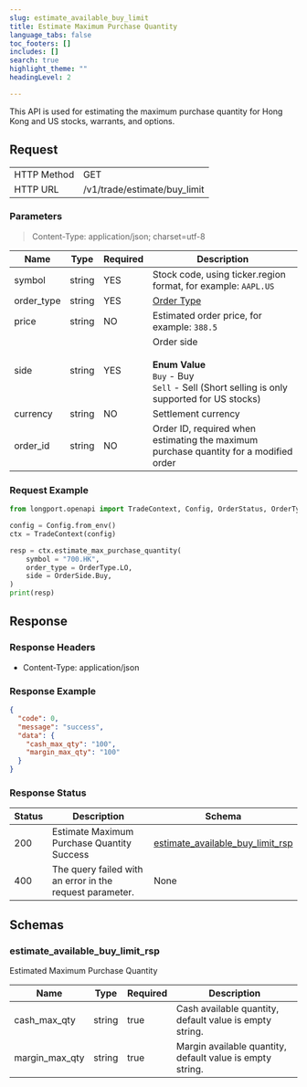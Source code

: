 ```yaml
---
slug: estimate_available_buy_limit
title: Estimate Maximum Purchase Quantity 
language_tabs: false
toc_footers: []
includes: []
search: true
highlight_theme: ""
headingLevel: 2

---
```


This API is used for estimating the maximum purchase quantity for Hong Kong and US stocks, warrants, and options.

<SDKLinks module="trade" klass="TradeContext" method="estimate_max_purchase_quantity" />

## 

## Request

<table className="http-basic">
<tbody>
<tr><td className="http-basic-key">HTTP Method</td><td>GET</td></tr>
<tr><td className="http-basic-key">HTTP URL</td><td>/v1/trade/estimate/buy_limit 
</td></tr>
</tbody>
</table>

### Parameters

> Content-Type: application/json; charset=utf-8

| Name | Type | Required | Description |
|---|---|---|---|
| symbol | string | YES | Stock code, using ticker.region format, for example: `AAPL.US` |
| order_type | string | YES | [Order Type](../trade-definition#ordertype) |
| price | string | NO | Estimated order price, for example: `388.5` |
| side | string | YES | Order side<br/><br/> **Enum Value**<br/> `Buy` - Buy<br/> `Sell` - Sell (Short selling is only supported for US stocks) |
| currency | string | NO | Settlement currency |
| order_id | string | NO | Order ID, required when estimating the maximum purchase quantity for a modified order |

### Request Example

```python
from longport.openapi import TradeContext, Config, OrderStatus, OrderType, OrderSide

config = Config.from_env()
ctx = TradeContext(config)

resp = ctx.estimate_max_purchase_quantity(
    symbol = "700.HK",
    order_type = OrderType.LO,
    side = OrderSide.Buy,
)
print(resp)
```

## Response

### Response Headers

- Content-Type: application/json

### Response Example

```json
{
  "code": 0,
  "message": "success",
  "data": {
    "cash_max_qty": "100",
    "margin_max_qty": "100"
  }
}
```

### Response Status

| Status | Description | Schema |
|---|---|---|
| 200 | Estimate Maximum Purchase Quantity Success | [estimate_available_buy_limit_rsp](#schemaestimate_available_buy_limit_rsp) |
| 400 | The query failed with an error in the request parameter. | None |

<aside className="success">
</aside>

## Schemas

### estimate_available_buy_limit_rsp

<a id="schemaestimate_available_buy_limit_rsp"></a>
<a id="schemaestimate_available_buy_limit_rsp"></a>

Estimated Maximum Purchase Quantity

|Name|Type|Required|Description|
|---|---|---|---|
|cash_max_qty|string|true|Cash available quantity, default value is empty string.|
|margin_max_qty|string|true|Margin available quantity, default value is empty string.|


